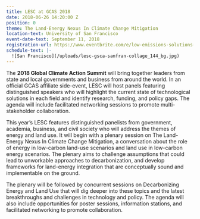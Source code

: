 ```yaml
---
title: LESC at GCAS 2018
date: 2018-06-26 14:20:00 Z
position: 0
theme: The Land-Energy Nexus In Climate Change Mitigation
location-text: University of San Francisco
event-date-text: September 11, 2018
registration-url: https://www.eventbrite.com/e/low-emissions-solutions-conference-lesc-at-the-global-climate-action-summit-registration-45493626662
schedule-text: |-
  ![San Francisco](/uploads/lesc-gsca-sanfran-collage_144_bg.jpg)  
---
```


The **2018 Global Climate Action Summit** will bring together leaders from state and local governments and business from around the world. In an official GCAS affiliate side-event, LESC will host panels featuring distinguished speakers who will highlight the current state of technological solutions in each field and identify research, funding, and policy gaps. The agenda will include facilitated networking sessions to promote multi-stakeholder collaboration.

This year’s LESC features distinguished panelists from government, academia, business, and civil society who will address the themes of energy and land use. It will begin with a plenary session on The Land-Energy Nexus In Climate Change Mitigation, a conversation about the role of energy in low-carbon land-use scenarios and land use in low-carbon energy scenarios. The plenary aims to challenge assumptions that could lead to unworkable approaches to decarbonization, and develop frameworks for land-energy integration that are conceptually sound and implementable on the ground.

The plenary will be followed by concurrent sessions on Decarbonizing Energy and Land Use that will dig deeper into these topics and the latest breakthroughs and challenges in technology and policy. The agenda will also include opportunities for poster sessions, information stations, and facilitated networking to promote collaboration.
